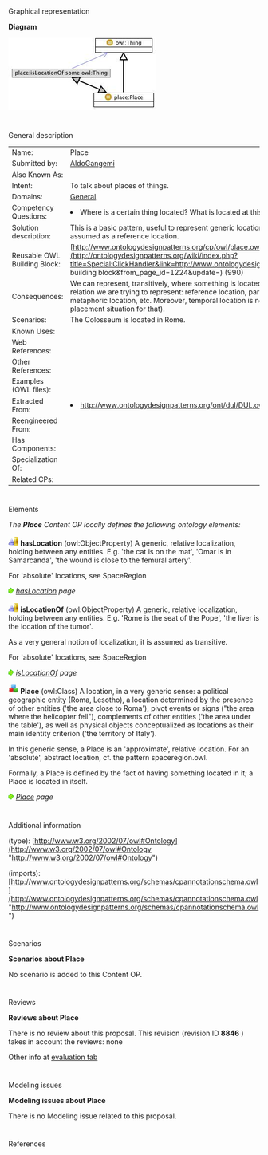 # 

 Graphical representation



__Diagram__ 





[![Image:Place.png](images/f/f7/Place.png)](../Image/Place.png "Image:Place.png")





# 

 General description




|  |  |
| --- | --- |
|  Name:  |  Place  |
|  Submitted by:  | [AldoGangemi](../User/AldoGangemi "User:AldoGangemi")  |
|  Also Known As:  |  |
|  Intent:  |  To talk about places of things.  |
|  Domains:  | [General](../Community/General "Community:General")  |
|  Competency Questions:  | <li>       Where is a certain thing located? What is located at this place?      </li> |
|  Solution description:  |  This is a basic pattern, useful to represent generic locations for anything, which becomes a place when is assumed as a reference location.  |
|  Reusable OWL Building Block:  | [http://www.ontologydesignpatterns.org/cp/owl/place.owl](http://ontologydesignpatterns.org/wiki/index.php?title=Special:ClickHandler&link=http://www.ontologydesignpatterns.org/cp/owl/place.owl&message=OWL building block&from_page_id=1224&update=)  (990)  |
|  Consequences:  |  We can represent, transitively, where something is located. It remains unspecified what kind of location relation we are trying to represent: reference location, partial location, physical location, social or metaphoric location, etc.  Moreover, temporal location is not caught with this pattern (you need a placement situation for that).  |
|  Scenarios:  |  The Colosseum is located in Rome.  |
|  Known Uses:  |  |
|  Web References:  |  |
|  Other References:  |  |
|  Examples (OWL files):  |  |
|  Extracted From:  | <li><a class="external free" href="http://www.ontologydesignpatterns.org/ont/dul/DUL.owl" rel="nofollow" title="http://www.ontologydesignpatterns.org/ont/dul/DUL.owl">        http://www.ontologydesignpatterns.org/ont/dul/DUL.owl       </a></li> |
|  Reengineered From:  |  |
|  Has Components:  |  |
|  Specialization Of:  |  |
|  Related CPs:  |  |



  





# 

 Elements



_The
 __Place__ 
 Content OP locally defines the following ontology elements:_ 





[![ObjectProperty](images/thumb/c/c3/ObjectProperty.gif/20px-ObjectProperty.gif)](../Image/ObjectProperty.gif "ObjectProperty")
__hasLocation__ 
 (owl:ObjectProperty) A generic, relative localization, holding between any entities. E.g. 'the cat is on the mat', 'Omar is in Samarcanda', 'the wound is close to the femural artery'.
 
 For 'absolute' locations, see SpaceRegion
 



[![](images/thumb/8/87/ArrowRight.gif/11px-ArrowRight.gif)](../Image/ArrowRight.gif "ArrowRight.gif")
_[hasLocation](../Submissions/Place/hasLocation "Submissions:Place/hasLocation") 
 page_ 




[![ObjectProperty](images/thumb/c/c3/ObjectProperty.gif/20px-ObjectProperty.gif)](../Image/ObjectProperty.gif "ObjectProperty")
__isLocationOf__ 
 (owl:ObjectProperty) A generic, relative localization, holding between any entities. E.g. 'Rome is the seat of the Pope', 'the liver is the location of the tumor'.
 



 As a very general notion of localization, it is assumed as transitive.
 



 For 'absolute' locations, see SpaceRegion
 



[![](images/thumb/8/87/ArrowRight.gif/11px-ArrowRight.gif)](../Image/ArrowRight.gif "ArrowRight.gif")
_[isLocationOf](../Submissions/Place/isLocationOf "Submissions:Place/isLocationOf") 
 page_ 




[![Class](images/thumb/2/27/Class.gif/20px-Class.gif)](../Image/Class.gif "Class")
__Place__ 
 (owl:Class) A location, in a very generic sense: a political geographic entity (Roma, Lesotho), a location determined by the presence of other entities ('the area close to Roma'), pivot events or signs ("the area where the helicopter fell"), complements of other entities ('the area under the table'), as well as physical objects conceptualized as locations as their main identity criterion ('the territory of Italy').
 



 In this generic sense, a Place is an 'approximate', relative location. For an 'absolute', abstract location, cf. the pattern spaceregion.owl.
 



 Formally, a Place is defined by the fact of having something located in it; a Place is located in itself.
 



[![](images/thumb/8/87/ArrowRight.gif/11px-ArrowRight.gif)](../Image/ArrowRight.gif "ArrowRight.gif")
_[Place](../Submissions/Place/Place "Submissions:Place/Place") 
 page_ 


# 

 Additional information



 (type):
 [http://www.w3.org/2002/07/owl#Ontology](http://www.w3.org/2002/07/owl#Ontology "http://www.w3.org/2002/07/owl#Ontology") 




 (imports):
 [http://www.ontologydesignpatterns.org/schemas/cpannotationschema.owl](http://www.ontologydesignpatterns.org/schemas/cpannotationschema.owl "http://www.ontologydesignpatterns.org/schemas/cpannotationschema.owl") 




# 

 Scenarios




__Scenarios about Place__ 


 No scenario is added to this Content OP.
 




# 

 Reviews




__Reviews about Place__ 


 There is no review about this proposal.
This revision (revision ID
 __8846__ 
 ) takes in account the reviews: none
 



 Other info at
 [evaluation tab](http://ontologydesignpatterns.org/wiki/index.php?title=Submissions:Place&action=evaluation "http://ontologydesignpatterns.org/wiki/index.php?title=Submissions:Place&action=evaluation") 





  





# 

 Modeling issues




__Modeling issues about Place__ 


 There is no Modeling issue related to this proposal.
 




  





# 

 References
